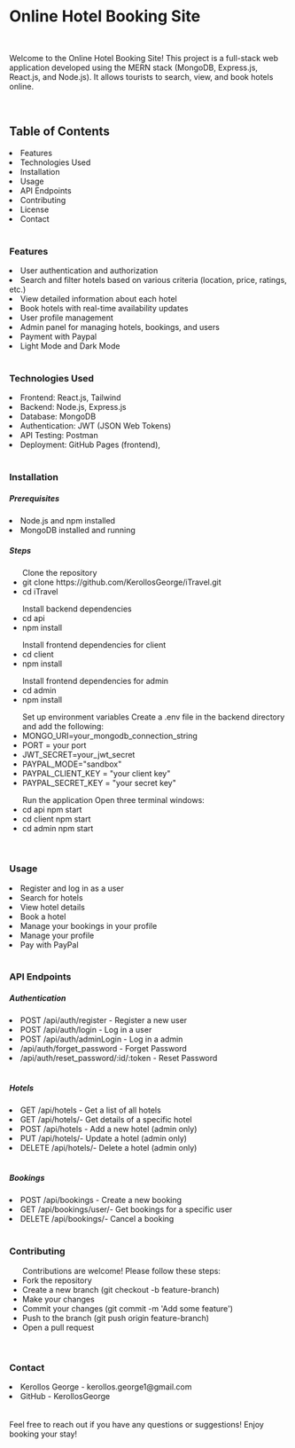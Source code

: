 <h1>Online Hotel Booking Site</h1>
</br> 
<p>Welcome to the Online Hotel Booking Site! This project is a full-stack web application developed using the MERN stack (MongoDB, Express.js, React.js, and Node.js). It allows tourists to search, view, and book hotels online.</p> </br>
<h2>Table of Contents</h2>
<li>Features</li>
<li>Technologies Used</li>
<li>Installation</li>
<li>Usage</li>
<li>API Endpoints</li>
<li>Contributing</li>
<li>License</li>
<li>Contact</li>
</br>
<h3>Features</h3>
<li>User authentication and authorization</li>
<li>Search and filter hotels based on various criteria (location, price, ratings, etc.)</li>
<li>View detailed information about each hotel</li>
<li>Book hotels with real-time availability updates</li>
<li>User profile management</li>
<li>Admin panel for managing hotels, bookings, and users</li>
<li>Payment with Paypal</li>
<li>Light Mode and Dark Mode</li>
</br>
<h3>Technologies Used</h3>
<li>Frontend: React.js, Tailwind </li>
<li>Backend: Node.js, Express.js</li>
<li>Database: MongoDB</li>
<li>Authentication: JWT (JSON Web Tokens)</li>
<li>API Testing: Postman</li>
<li>Deployment: GitHub Pages (frontend),</li></br>
<h3>Installation</h3>
<h5>Prerequisites</h5>
<li>Node.js and npm installed</li>
<li>MongoDB installed and running</li>
<h5>Steps</h5>
<ul>Clone the repository
<li> git clone  https://github.com/KerollosGeorge/iTravel.git</li>
<li>cd iTravel</li></ul>
<ul>Install backend dependencies
<li>cd api</li>
<li>npm install</li></ul>
<ul>Install frontend dependencies for client
<li>cd client</li>
<li>npm install</li></ul>
<ul>Install frontend dependencies for admin
<li>cd admin</li>
<li>npm install</li></ul>
<ul>Set up environment variables
Create a .env file in the backend directory and add the following:
<li>MONGO_URI=your_mongodb_connection_string</li>
<li>PORT = your port</li>
<li>JWT_SECRET=your_jwt_secret</li>
<li>PAYPAL_MODE="sandbox"</li>
<li>PAYPAL_CLIENT_KEY = "your client key"</li>
<li>PAYPAL_SECRET_KEY = "your secret key"</li></ul>
<ul>Run the application
Open three terminal windows:
<li>cd api
npm start</li>
<li>cd client
npm start</li>
<li>cd admin
npm start</li></ul>
</br>
<h3>Usage</h3>
<li>Register and log in as a user</li>
<li>Search for hotels</li>
<li>View hotel details</li>
<li>Book a hotel</li>
<li>Manage your bookings in your profile</li>
<li>Manage your profile</li>
<li>Pay with PayPal </li></br>
<h3>API Endpoints</h3>
<h5>Authentication</h5>
<li>POST /api/auth/register - Register a new user</li>
<li>POST /api/auth/login - Log in a user</li>
<li>POST /api/auth/adminLogin - Log in a admin</li>
<li>/api/auth/forget_password - Forget Password </li>
<li>/api/auth/reset_password/:id/:token - Reset Password </li></br>
<h5>Hotels</h5>
<li>GET /api/hotels - Get a list of all hotels</li>
<li>GET /api/hotels/- Get details of a specific hotel</li>
<li>POST /api/hotels - Add a new hotel (admin only)</li>
<li>PUT /api/hotels/- Update a hotel (admin only)</li>
<li>DELETE /api/hotels/- Delete a hotel (admin only)</li></br>
<h5>Bookings</h5>
<li>POST /api/bookings - Create a new booking</li>
<li>GET /api/bookings/user/- Get bookings for a specific user</li>
<li>DELETE /api/bookings/- Cancel a booking</li></br>
<h3>Contributing</h3>
<ul>Contributions are welcome! Please follow these steps:
<li>Fork the repository</li>
<li>Create a new branch (git checkout -b feature-branch)</li>
<li>Make your changes</li>
<li>Commit your changes (git commit -m 'Add some feature')</li>
<li>Push to the branch (git push origin feature-branch)</li>
<li>Open a pull request</li></ul></br>
<h3>Contact</h3>
<li>Kerollos George - kerollos.george1@gmail.com</li>
<li>GitHub - KerollosGeorge </li></br></br>
Feel free to reach out if you have any questions or suggestions! Enjoy booking your stay! </br>
